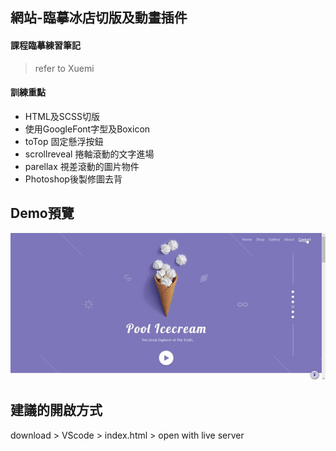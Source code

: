
## 網站-臨摹冰店切版及動畫插件

#### 課程臨摹練習筆記
> refer to Xuemi

#### 訓練重點
 - HTML及SCSS切版
 - 使用GoogleFont字型及Boxicon
 - toTop 固定懸浮按鈕
 - scrollreveal 捲軸滾動的文字進場
 - parellax 視差滾動的圖片物件
 - Photoshop後製修圖去背

## Demo預覽
![Demo 預覽](demo.gif)

## 建議的開啟方式
download > VScode > index.html > open with live server